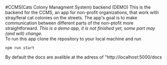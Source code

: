#CCMS(Cats Colony Managment System) backend (DEMO)
This is the backend for the CCMS, an app for non-profit organizations, that work with stray/feral cat colonies on the streets. The app's goal is to make communication between different parts of the non-ptofit more straightforward.
*This is a demo app, it is not finished yet, some part may (and will) change.*
<br>
To run this app clone the repository to your local machine and run
```
npm run start
```

By default the docs are avalible at the adress of "http://localhost:5000/docs